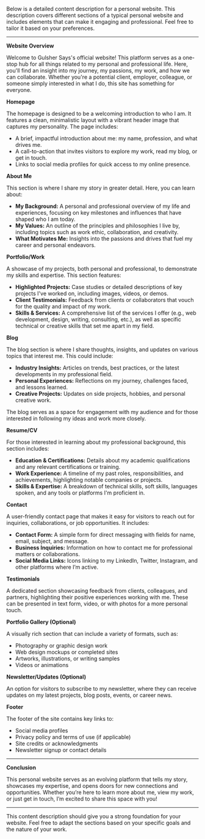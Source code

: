 Below is a detailed content description for a personal website. This description covers different sections of a typical personal website and includes elements that can make it engaging and professional. Feel free to tailor it based on your preferences.

---

**Website Overview**

Welcome to Gulsher Says's official website! This platform serves as a one-stop hub for all things related to my personal and professional life. Here, you'll find an insight into my journey, my passions, my work, and how we can collaborate. Whether you're a potential client, employer, colleague, or someone simply interested in what I do, this site has something for everyone.

**Homepage**

The homepage is designed to be a welcoming introduction to who I am. It features a clean, minimalistic layout with a vibrant header image that captures my personality. The page includes:

- A brief, impactful introduction about me: my name, profession, and what drives me.
- A call-to-action that invites visitors to explore my work, read my blog, or get in touch.
- Links to social media profiles for quick access to my online presence.

**About Me**

This section is where I share my story in greater detail. Here, you can learn about:

- **My Background:** A personal and professional overview of my life and experiences, focusing on key milestones and influences that have shaped who I am today.
- **My Values:** An outline of the principles and philosophies I live by, including topics such as work ethic, collaboration, and creativity.
- **What Motivates Me:** Insights into the passions and drives that fuel my career and personal endeavors.

**Portfolio/Work**

A showcase of my projects, both personal and professional, to demonstrate my skills and expertise. This section features:

- **Highlighted Projects:** Case studies or detailed descriptions of key projects I've worked on, including images, videos, or demos.
- **Client Testimonials:** Feedback from clients or collaborators that vouch for the quality and impact of my work.
- **Skills & Services:** A comprehensive list of the services I offer (e.g., web development, design, writing, consulting, etc.), as well as specific technical or creative skills that set me apart in my field.

**Blog**

The blog section is where I share thoughts, insights, and updates on various topics that interest me. This could include:

- **Industry Insights:** Articles on trends, best practices, or the latest developments in my professional field.
- **Personal Experiences:** Reflections on my journey, challenges faced, and lessons learned.
- **Creative Projects:** Updates on side projects, hobbies, and personal creative work.

The blog serves as a space for engagement with my audience and for those interested in following my ideas and work more closely.

**Resume/CV**

For those interested in learning about my professional background, this section includes:

- **Education & Certifications:** Details about my academic qualifications and any relevant certifications or training.
- **Work Experience:** A timeline of my past roles, responsibilities, and achievements, highlighting notable companies or projects.
- **Skills & Expertise:** A breakdown of technical skills, soft skills, languages spoken, and any tools or platforms I'm proficient in.

**Contact**

A user-friendly contact page that makes it easy for visitors to reach out for inquiries, collaborations, or job opportunities. It includes:

- **Contact Form:** A simple form for direct messaging with fields for name, email, subject, and message.
- **Business Inquiries:** Information on how to contact me for professional matters or collaborations.
- **Social Media Links:** Icons linking to my LinkedIn, Twitter, Instagram, and other platforms where I’m active.

**Testimonials**

A dedicated section showcasing feedback from clients, colleagues, and partners, highlighting their positive experiences working with me. These can be presented in text form, video, or with photos for a more personal touch.

**Portfolio Gallery (Optional)**

A visually rich section that can include a variety of formats, such as:

- Photography or graphic design work
- Web design mockups or completed sites
- Artworks, illustrations, or writing samples
- Videos or animations

**Newsletter/Updates (Optional)**

An option for visitors to subscribe to my newsletter, where they can receive updates on my latest projects, blog posts, events, or career news.

**Footer**

The footer of the site contains key links to:

- Social media profiles
- Privacy policy and terms of use (if applicable)
- Site credits or acknowledgments
- Newsletter signup or contact details

---

**Conclusion**

This personal website serves as an evolving platform that tells my story, showcases my expertise, and opens doors for new connections and opportunities. Whether you’re here to learn more about me, view my work, or just get in touch, I’m excited to share this space with you!

---

This content description should give you a strong foundation for your website. Feel free to adapt the sections based on your specific goals and the nature of your work.
